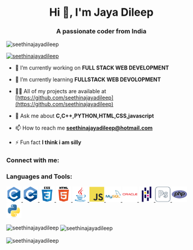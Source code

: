 <h1 align="center">Hi 👋, I'm Jaya Dileep</h1>
<h3 align="center">A passionate coder from India</h3>

<p align="left"> <img src="https://komarev.com/ghpvc/?username=seethinajayadileep&label=Profile%20views&color=0e75b6&style=flat" alt="seethinajayadileep" /> </p>

<p align="left"> <a href="https://github.com/ryo-ma/github-profile-trophy"><img src="https://github-profile-trophy.vercel.app/?username=seethinajayadileep" alt="seethinajayadileep" /></a> </p>

- 🔭 I’m currently working on **FULL STACK WEB DEVELOPMENT**

- 🌱 I’m currently learning **FULLSTACK WEB DEVOLOPMENT**

- 👨‍💻 All of my projects are available at [https://github.com/seethinajayadileep](https://github.com/seethinajayadileep)

- 💬 Ask me about **C,C++,PYTHON,HTML,CSS,javascript**

- 📫 How to reach me **seethinajayadileep@hotmail.com**

- ⚡ Fun fact **I think i am silly**

<h3 align="left">Connect with me:</h3>
<p align="left">
</p>

<h3 align="left">Languages and Tools:</h3>
<p align="left"> <a href="https://www.cprogramming.com/" target="_blank" rel="noreferrer"> <img src="https://raw.githubusercontent.com/devicons/devicon/master/icons/c/c-original.svg" alt="c" width="40" height="40"/> </a> <a href="https://www.w3schools.com/cpp/" target="_blank" rel="noreferrer"> <img src="https://raw.githubusercontent.com/devicons/devicon/master/icons/cplusplus/cplusplus-original.svg" alt="cplusplus" width="40" height="40"/> </a> <a href="https://www.w3schools.com/css/" target="_blank" rel="noreferrer"> <img src="https://raw.githubusercontent.com/devicons/devicon/master/icons/css3/css3-original-wordmark.svg" alt="css3" width="40" height="40"/> </a> <a href="https://www.w3.org/html/" target="_blank" rel="noreferrer"> <img src="https://raw.githubusercontent.com/devicons/devicon/master/icons/html5/html5-original-wordmark.svg" alt="html5" width="40" height="40"/> </a> <a href="https://www.java.com" target="_blank" rel="noreferrer"> <img src="https://raw.githubusercontent.com/devicons/devicon/master/icons/java/java-original.svg" alt="java" width="40" height="40"/> </a> <a href="https://developer.mozilla.org/en-US/docs/Web/JavaScript" target="_blank" rel="noreferrer"> <img src="https://raw.githubusercontent.com/devicons/devicon/master/icons/javascript/javascript-original.svg" alt="javascript" width="40" height="40"/> </a> <a href="https://www.mysql.com/" target="_blank" rel="noreferrer"> <img src="https://raw.githubusercontent.com/devicons/devicon/master/icons/mysql/mysql-original-wordmark.svg" alt="mysql" width="40" height="40"/> </a> <a href="https://www.oracle.com/" target="_blank" rel="noreferrer"> <img src="https://raw.githubusercontent.com/devicons/devicon/master/icons/oracle/oracle-original.svg" alt="oracle" width="40" height="40"/> </a> <a href="https://pandas.pydata.org/" target="_blank" rel="noreferrer"> <img src="https://raw.githubusercontent.com/devicons/devicon/2ae2a900d2f041da66e950e4d48052658d850630/icons/pandas/pandas-original.svg" alt="pandas" width="40" height="40"/> </a> <a href="https://www.photoshop.com/en" target="_blank" rel="noreferrer"> <img src="https://raw.githubusercontent.com/devicons/devicon/master/icons/photoshop/photoshop-line.svg" alt="photoshop" width="40" height="40"/> </a> <a href="https://www.php.net" target="_blank" rel="noreferrer"> <img src="https://raw.githubusercontent.com/devicons/devicon/master/icons/php/php-original.svg" alt="php" width="40" height="40"/> </a> <a href="https://www.python.org" target="_blank" rel="noreferrer"> <img src="https://raw.githubusercontent.com/devicons/devicon/master/icons/python/python-original.svg" alt="python" width="40" height="40"/> </a> </p>

<p><img align="left" src="https://github-readme-stats.vercel.app/api/top-langs?username=seethinajayadileep&show_icons=true&locale=en&layout=compact" alt="seethinajayadileep" /></p>

<p>&nbsp;<img align="center" src="https://github-readme-stats.vercel.app/api?username=chenna-seethinajayadileep&show_icons=true&locale=en" alt="seethinajayadileep" /></p>

<p><img align="center" src="https://github-readme-streak-stats.herokuapp.com/?user=seethinajayadileep&" alt="seethinajayadileep" /></p>
